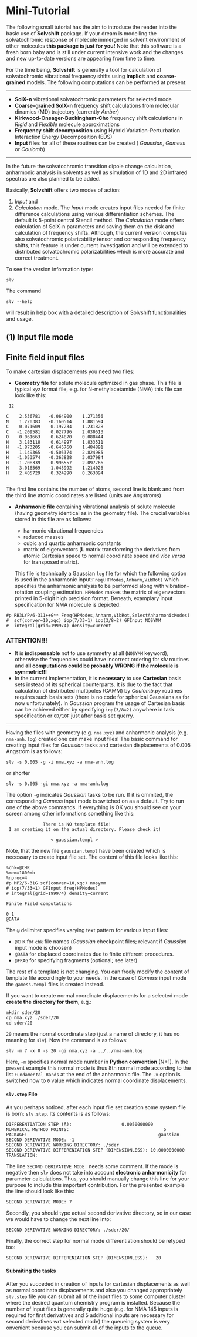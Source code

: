 Mini-Tutorial
=============

The following small tutorial has the aim to introduce the reader into the basic use of **Solvshift** package.
If your dream is modelling the solvatochromic response of molecule immerged in solvent environment of other
molecules **this package is just for you!** Note that this software is a fresh born baby and is still under 
current intensive work and the changes and new up-to-date versions are appearing from time to time.

For the time being, **Solvshift** is generally a tool for calculation of solvatochromic vibrational frequency 
shifts using **implicit** and **coarse-grained** models. 
The following computations can be performed at present:
********************
- **SolX-n** vibrational solvatochromic parameters for selected mode
- **Coarse-grained SolX-n** frequency shift calculations from molecular dinamics (MD) trajectory (currently *Amber*)
- **Kirkwood-Onsager-Buckingham-Cho** frequency shift calculations in *Rigid* and *Flexible* molecule approximations
- **Frequency shift decomposition** using Hybrid Variation-Perturbation Interaction Energy Decomposition (EDS)
- **Input files** for all of these routines can be created ( *Gaussian*, *Gamess* or *Coulomb*)

********************
In the future the solvatochromic transition dipole change calculation, anharmonic analysis in solvents as well as 
simulation of 1D and 2D infrared spectras are also planned to be added.

Basically, **Solvshift** offers two modes of action: 
1. *Input* and 
2. *Calculation* mode. 
The *Input* mode creates input files needed for finite difference calculations using various differentiation schemes. 
The default is 5-point central Stencil method. The *Calculation* mode offers calculation of SolX-n parameters
and saving them on the disk and calculation of frequency shifts. Although, the current version computes also 
solvatochromic polarizability tensor and corresponding frequency shifts, this feature is under current investigation 
and will be extended to distributed solvatochromic polarizabilities which is more accurate and correct treatment.

To see the version information type:
```
slv
```
The command
```
slv --help
```
will result in help box with a detailed description of Solvshift functionalities and usage.

(1) Input file mode 
-------------------
## Finite field input files ##

To make cartesian displacements you need two files:
- **Geometry file** for solute molecule optimized in gas phase. 
  This file is typical `xyz` format file, e.g. for N-methylacetamide (NMA)
  this file can look like this:

```
 12

C    2.536781   -0.064900    1.271356 
N    1.220383   -0.160514    1.881594 
C    0.071609    0.197234    1.231828 
C   -1.209581    0.027796    2.030513 
O    0.061663    0.624870    0.088444 
H    3.183118    0.614997    1.833511 
H   -1.873205   -0.645760    1.484891 
H    1.149365   -0.505374    2.824985 
H   -1.053574   -0.363828    3.037984 
H   -1.708339    0.996557    2.097766 
H    3.016569   -1.045992    1.214026 
H    2.405729    0.324290    0.263094 


```
The first line contains the number of atoms, second line is blank and from the third line 
atomic coordinates are listed (units are *Angstroms*)

- **Anharmonic file** containing vibrational analysis of solute molecule 
  (having geometry identical as in the geometry file).
  The crucial variables stored in this file are as follows:
  - harmonic vibrational frequencies
  - reduced masses
  - cubic and quartic anharmonic constants
  - matrix of eigenvectors (**L** matrix transforming the derivtives from atomic Cartesian
    space to normal coordinate space and *vice versa* for transposed matrix).

  This file is technically a Gaussian `log` file for which 
  the following option is used in the anharmonic input:`Freq(HPModes,Anharm,VibRot)`
  which specifies the anharmonic analysis to be performed along with vibration-rotation
  coupling estimation. `HPModes` makes the matrix of eigenvectors printed in 5-digit high precision
  format. Beneath, examplary input specification for NMA molecule is depicted:
  
```
#p RB3LYP/6-311++G** Freq(HPModes,Anharm,VibRot,SelectAnharmonicModes)
#  scf(conver=10,xqc) iop(7/33=1) iop(3/8=2) GFInput NOSYMM 
#  integral(grid=199974) density=current
```

### **ATTENTION!!!** ###
  - It is **indispensable** not to use symmetry at all (`NOSYMM` keyword), otherwise the frequencies could 
    have incorrect ordering for *slv* routines and 
    **all computations could be probably WRONG if the molecule is symmetric!!!**
  - In the current implementation, it is **necessary** to use **Cartesian** basis sets instead of 
    its spherical counterparts. It is due to the fact that calculation of distributed multipoles 
    (CAMM) by *Coulomb.py* routines requires such basis sets (there is no code for spherical Gaussians 
    as for now unfortunately). In *Gaussian* program the usage of Cartesian basis can be achieved either by 
    specifying `iop(3/8=2)` anywhere in task specification or `6D/10F` just after basis set querry.

--------
Having the files with geometry (e.g. `nma.xyz`) and anharmonic analysis (e.g. `nma-anh.log`) created 
one can make input files! 
The basic command for creating input files for *Gaussian* tasks and cartesian displacements of 0.005 Angstrom 
is as follows:

```
slv -s 0.005 -g -i nma.xyz -a nma-anh.log
```
or shorter
```
slv -s 0.005 -gi nma.xyz -a nma-anh.log
```
The option `-g` indicates *Gaussian* tasks to be run. If it is ommited, the corresponding *Gamess* 
input mode is switched on as a default. Try to run one of the above commands. If everything is OK 
you should see on your screen among other informations something like this:
```
              There is NO template file!
 I am creating it on the actual directory. Please check it!

                 < gaussian.templ >

```
Note, that the new file `gaussian.templ` have been created which is necessary to create input file set. 
The content of this file looks like this:
```
%chk=@CHK
%mem=1800mb
%nproc=4
#p MP2/6-31G scf(conver=10,xqc) nosymm
# iop(7/33=1) GFInput freq(HPModes)
# integral(grid=199974) density=current
              
Finite Field computations

0 1
@DATA
```
The `@` delimiter specifies varying text pattern for various input files: 
- `@CHK` for `chk` file names (*Gaussian* checkpoint files; relevant if *Gaussian* input mode is choosen)
- `@DATA` for displaced coordinates due to finite different procedures. 
- `@FRAG` for specifying fragments (optional; see later)

The rest of a template is not changing.
You can freely modify the content of template file accordingly to your needs. In the case of *Gamess* input mode
the `gamess.templ` files is created instead.

If you want to create normal coordinate displacements for a selected mode **create the directory for them**, e.g.:
```
mkdir sder/20
cp nma.xyz ./sder/20
cd sder/20
```
`20` means the normal coordinate step (just a name of directory, it has no meaning for `slv`). 
Now the command is as follows:
```
slv -m 7 -x 0 -s 20 -gi nma.xyz -a ../../nma-anh.log
```
Here, `-m` specifies normal mode number in **Python convention** (N+1). In the present example this normal mode
is thus 8th normal mode according to the list `Fundamental Bands` at the end of the anharmonic file.
The `-x` option is switched now to `0` value which indicates normal coordinate displacements.

#### `slv.step` File ####

As you perhaps noticed, after each input file set creation some system file is born: `slv.step`. Its contents
is as follows:
```
DIFFERENTIATION STEP (Å):                   0.0050000000
NUMERICAL METHOD POINTS:                                    5
PACKAGE:                                                  gaussian
SECOND DERIVATIVE MODE: -1
SECOND DERIVATIVE WORKING DIRECTORY: ./sder
SECOND DERIVATIVE DIFFERENIATION STEP (DIMENSIONLESS): 10.0000000000
TRANSLATION:
```
The line `SECOND DERIVATIVE MODE:` needs some comment. If the mode is negative then `slv` does not 
take into account **electronic anharmonicity** for parameter calculations. Thus, you should  manually change this line
for your purpose to include this important contribution. For the presented example the line should look like this:
```
SECOND DERIVATIVE MODE: 7
```
Secondly, you should type actual second derivative directory, so in our case we would have to change the 
next line into:
```
SECOND DERIVATIVE WORKING DIRECTORY: ./sder/20/
```
Finally, the correct step for normal mode differentiation should be retyped too:
```
SECOND DERIVATIVE DIFFERENIATION STEP (DIMENSIONLESS):   20
```
#### Submiting the tasks ####

After you succeded in creation of inputs for cartesian displacements as well as normal coordinate displacements
and also you changed appropriately `slv.step` file you can submit all of the input files to some computer
cluster where the desired quantum chemistry program is installed. Because the number of input files is generally
quite huge (e.g. for NMA 145 inputs is required for first derivatives and 5  additional inputs are necessary for 
second derivatives wrt selected mode) the queueing system is very onvenient because you can submit all of the inputs
to the queue. 
